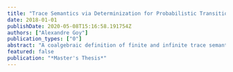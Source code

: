 ```yaml
---
title: "Trace Semantics via Determinization for Probabilistic Transition Systems"
date: 2018-01-01
publishDate: 2020-05-08T15:16:58.191754Z
authors: ["Alexandre Goy"]
publication_types: ["0"]
abstract: "A coalgebraic definition of finite and infinite trace semantics for probabilistic transition systems has recently been given using a certain Kleisli category. In this paper this semantics is developed using a coalgebraic method which is an instance of general determinization. Once applied to discrete systems, this point of view allows the exploitation of the determinized structure by up-to techniques. Thereby it becomes possible to algorithmically check the equivalence of two finite probabilistic transition systems."
featured: false
publication: "*Master's Thesis*"
---
```


